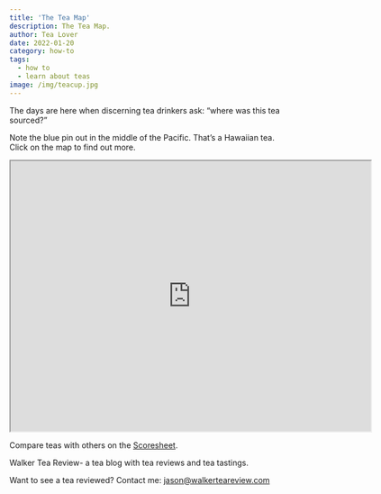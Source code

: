 ```yaml
---
title: 'The Tea Map'
description: The Tea Map.
author: Tea Lover
date: 2022-01-20
category: how-to
tags:
  - how to
  - learn about teas
image: /img/teacup.jpg
---
```


The days are here when discerning tea drinkers ask: “where was this tea sourced?”

Note the blue pin out in the middle of the Pacific. That’s a Hawaiian tea. Click on the map to find out more.

<iframe src="https://www.google.com/maps/d/embed?mid=1qmkLSVodv4KvT38UFQOAn8kw1OA&hl=en&ehbc=2E312F" width="640" height="480"></iframe>

Compare teas with others on the [Scoresheet](https://web.archive.org/web/20200919145147/http://walkerteareview.com//?page_id=6).

Walker Tea Review- a tea blog with tea reviews and tea tastings.

Want to see a tea reviewed? Contact me: jason@walkerteareview.com
